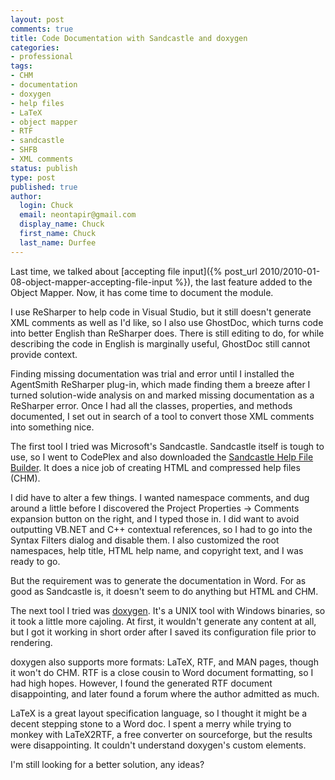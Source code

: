 ```yaml
---
layout: post
comments: true
title: Code Documentation with Sandcastle and doxygen
categories:
- professional
tags:
- CHM
- documentation
- doxygen
- help files
- LaTeX
- object mapper
- RTF
- sandcastle
- SHFB
- XML comments
status: publish
type: post
published: true
author:
  login: Chuck
  email: neontapir@gmail.com
  display_name: Chuck
  first_name: Chuck
  last_name: Durfee
---
```

Last time, we talked about [accepting file input]({% post_url 2010/2010-01-08-object-mapper-accepting-file-input %}), the last feature added to the Object Mapper. Now, it has come time to document the module.

I use ReSharper to help code in Visual Studio, but it still doesn't generate XML comments as well as I'd like, so I also use GhostDoc, which turns code into better English than ReSharper does. There is still editing to do, for while describing the code in English is marginally useful, GhostDoc still cannot provide context.

Finding missing documentation was trial and error until I installed the AgentSmith ReSharper plug-in, which made finding them a breeze after I turned solution-wide analysis on and marked missing documentation as a ReSharper error. Once I had all the classes, properties, and methods documented, I set out in search of a tool to convert those XML comments into something nice.

The first tool I tried was Microsoft's Sandcastle. Sandcastle itself is tough to use, so I went to CodePlex and also downloaded the [Sandcastle Help File Builder](http://www.codeplex.com/SHFB). It does a nice job of creating HTML and compressed help files (CHM).

I did have to alter a few things. I wanted namespace comments, and dug around a little before I discovered the Project Properties -> Comments expansion button on the right, and I typed those in. I did want to avoid outputting VB.NET and C++ contextual references, so I had to go into the Syntax Filters dialog and disable them. I also customized the root namespaces, help title, HTML help name, and copyright text, and I was ready to go.

But the requirement was to generate the documentation in Word. For as good as Sandcastle is, it doesn't seem to do anything but HTML and CHM.

The next tool I tried was [doxygen](http://www.doxygen.org/). It's a UNIX tool with Windows binaries, so it took a little more cajoling. At first, it wouldn't generate any content at all, but I got it working in short order after I saved its configuration file prior to rendering.

doxygen also supports more formats: LaTeX, RTF, and MAN pages, though it won't do CHM. RTF is a close cousin to Word document formatting, so I had high hopes. However, I found the generated RTF document disappointing, and later found a forum where the author admitted as much.

LaTeX is a great layout specification language, so I thought it might be a decent stepping stone to a Word doc. I spent a merry while trying to monkey with LaTeX2RTF, a free converter on sourceforge, but the results were disappointing. It couldn't understand doxygen's custom elements.

I'm still looking for a better solution, any ideas?
